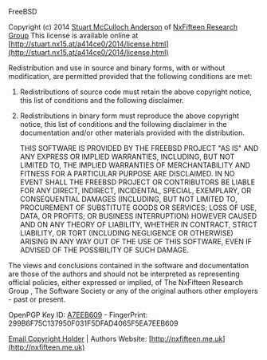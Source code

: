 FreeBSD

Copyright (c) 2014 [Stuart McCulloch Anderson](http://nx15.at/whoami) of [NxFifteen Research Group](http://nxfifteen.me.uk)
This license is available online at [http://stuart.nx15.at/a414ce0/2014/license.html](http://stuart.nx15.at/a414ce0/2014/license.html)

Redistribution and use in source and binary forms, with or without modification, are permitted provided that the following conditions are met:

1. Redistributions of source code must retain the above copyright notice, this list of conditions and the following disclaimer.
2. Redistributions in binary form must reproduce the above copyright notice, this list of conditions and the following disclaimer in the documentation and/or other materials provided with the distribution.

    THIS SOFTWARE IS PROVIDED BY THE FREEBSD PROJECT "AS IS" AND ANY EXPRESS OR IMPLIED
    WARRANTIES, INCLUDING, BUT NOT LIMITED TO, THE IMPLIED WARRANTIES OF MERCHANTABILITY
    AND FITNESS FOR A PARTICULAR PURPOSE ARE DISCLAIMED. IN NO EVENT SHALL THE FREEBSD
    PROJECT OR CONTRIBUTORS BE LIABLE FOR ANY DIRECT, INDIRECT, INCIDENTAL, SPECIAL,
    EXEMPLARY, OR CONSEQUENTIAL DAMAGES (INCLUDING, BUT NOT LIMITED TO, PROCUREMENT OF
    SUBSTITUTE GOODS OR SERVICES; LOSS OF USE, DATA, OR PROFITS; OR BUSINESS INTERRUPTION)
    HOWEVER CAUSED AND ON ANY THEORY OF LIABILITY, WHETHER IN CONTRACT, STRICT LIABILITY,
    OR TORT (INCLUDING NEGLIGENCE OR OTHERWISE) ARISING IN ANY WAY OUT OF THE USE OF THIS
    SOFTWARE, EVEN IF ADVISED OF THE POSSIBILITY OF SUCH DAMAGE.

The views and conclusions contained in the software and documentation are those of the
authors and should not be interpreted as representing official policies, either expressed
or implied, of The NxFifteen Research Group , The Software Society  or any of the original
authors other employers - past or present.

OpenPGP Key ID: [A7EEB609](http://nx15.at/pgp) - FingerPrint: 299B6F75C137950F031F5DFAD4065F5EA7EEB609

[Email Copyright Holder](mailto:stuart@nxfifteen.me.uk) | Authors Website: [http://nxfifteen.me.uk](http://nxfifteen.me.uk)